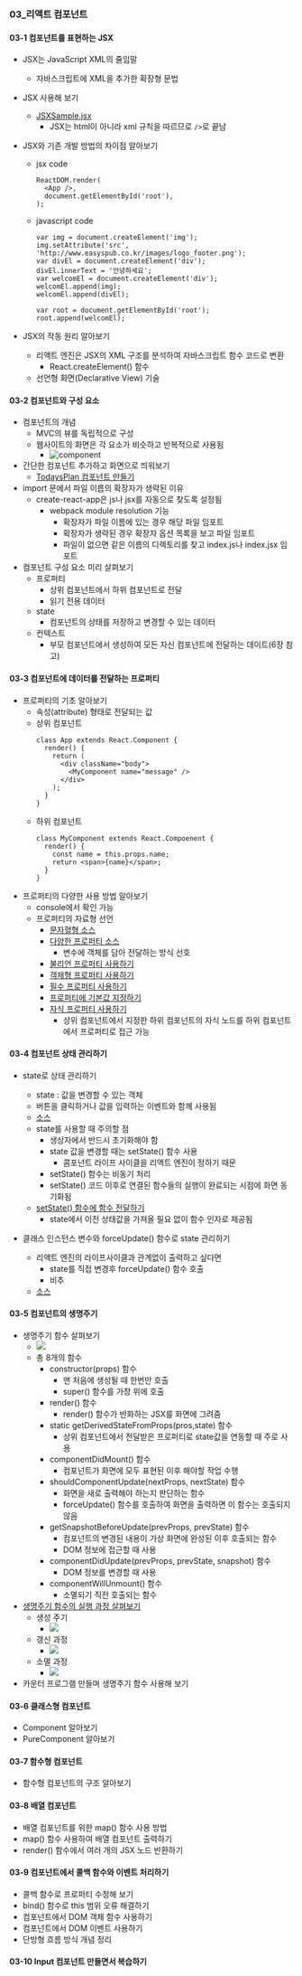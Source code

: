 ### 03\_리액트 컴포넌트

#### 03-1 컴포넌트를 표현하는 JSX

- JSX는 JavaScript XML의 줄임말
  - 자바스크립트에 XML을 추가한 확장형 문법
- JSX 사용해 보기
  - [JSXSample.jsx](../../src/ch03/JSXSample.jsx)
    - JSX는 html이 아니라 xml 규칙을 따르므로 `/>`로 끝남
- JSX와 기존 개발 방법의 차이점 알아보기

  - jsx code

    ```
    ReactDOM.render(
      <App />,
      document.getElementById('root'),
    );
    ```

  - javascript code

    ```
    var img = document.createElement('img');
    img.setAttribute('src', 'http://www.easyspub.co.kr/images/logo_footer.png');
    var divEl = document.createElement('div');
    divEl.innerText = '안녕하세요';
    var welcomEl = document.createElement('div');
    welcomEl.append(img);
    welcomEl.append(divEl);

    var root = document.getElementById('root');
    root.append(welcomEl);
    ```

- JSX의 작동 원리 알아보기
  - 리액트 엔진은 JSX의 XML 구조를 분석하여 자바스크립트 함수 코드로 변환
    - React.createElement() 함수
  - 선언형 화면(Declarative View) 기술

#### 03-2 컴포넌트와 구성 요소

- 컴포넌트의 개념
  - MVC의 뷰를 독립적으로 구성
  - 웹사이트의 화면은 각 요소가 비슷하고 반복적으로 사용됨
    - ![component](./images/component.png)
- 간단한 컴포넌트 추가하고 화면으로 띄워보기
  - [TodaysPlan 컴포넌트 만들기](../../src/ch03/TodaysPlan.jsx)
- import 문에서 파일 이름의 확장자가 생략된 이유
  - create-react-app은 js나 jsx를 자동으로 찾도록 설정됨
    - webpack module resolution 기능
      - 확장자가 파일 이름에 있는 경우 해당 파일 임포트
      - 확장자가 생략된 경우 확장자 옵션 목록을 보고 파일 임포트
      - 파일이 없으면 같은 이름의 디렉토리를 찾고 index.js나 index.jsx 임포트
- 컴포넌트 구성 요소 미리 살펴보기
  - 프로퍼티
    - 상위 컴포넌트에서 하위 컴포넌트로 전달
    - 읽기 전용 데이터
  - state
    - 컴포넌트의 상태를 저장하고 변경할 수 있는 데이터
  - 컨텍스트
    - 부모 컴포넌트에서 생성하여 모든 자신 컴포넌트에 전달하는 데이트(6장 참고)

#### 03-3 컴포넌트에 데이터를 전달하는 프로퍼티

- 프로퍼티의 기초 알아보기
  - 속성(attribute) 형태로 전달되는 값
  - 상위 컴포넌트
    ```
    class App extends React.Component {
      render() {
        return (
          <div className="body">
            <MyComponent name="message" />
          </div>
        );
      }
    }
    ```
  - 하위 컴포넌트
    ```
    class MyComponent extends React.Compoenent {
      render() {
        const name = this.props.name;
        return <span>{name}</span>;
      }
    }
    ```
- 프로퍼티의 다양한 사용 방법 알아보기
  - console에서 확인 가능
  - 프로퍼티의 자료형 선언
    - [문자혈형 소스](../../src/ch03/PropsComponentApp.jsx)
    - [다양한 프로퍼티 소스](../../src/ch03/ChildComponentApp.jsx)
      - 변수에 객체를 담아 전달하는 방식 선호
    - [불리언 프로퍼티 사용하기](../../src/ch03/BooleanComponentApp.jsx)
    - [객체형 프로퍼티 사용하기](../../src/ch03/ObjectComponentApp.jsx)
    - [필수 프로퍼티 사용하기](../../src/ch03/RequiredComponentApp.jsx)
    - [프로퍼티에 기본값 지정하기](../../src/ch03/DefaultPropsComponentApp.jsx)
    - [자식 프로퍼티 사용하기](../../src/ch03/ChildPropertyApp.jsx)
      - 상위 컴포넌트에서 지정한 하위 컴포넌트의 자식 노드를 하위 컴포넌트에서 프로퍼티로 접근 가능

#### 03-4 컴포넌트 상태 관리하기

- state로 상태 관리하기

  - state : 값을 변경할 수 있는 객체
  - 버튼을 클릭하거나 값을 입력하는 이벤트와 함께 사용됨
  - [소스](../../src/ch03/StateExampleApp.jsx)
  - state를 사용할 때 주의할 점
    - 생상자에서 반드시 초기화해야 함
    - state 값을 변경할 때는 setState() 함수 사용
      - 콤포넌트 라이프 사이클을 리액트 엔진이 정하기 때문
    - setState() 함수는 비동기 처리
    - setState() 코드 이후로 연결된 함수들의 실행이 완료되는 시점에 화면 동기화됨
  - [setState() 함수에 함수 전달하기](../../src/ch03/StateExampleApp2.jsx)
    - state에서 이전 상태값을 가져올 필요 없이 함수 인자로 제공됨

- 클래스 인스턴스 변수와 forceUpdate() 함수로 state 관리하기
  - 리액트 엔진의 라이프사이클과 관계없이 출력하고 싶다면
    - state를 직접 변경후 forceUpdate() 함수 호출
    - 비추
  - [소스](../../src/ch03/ForceUpdateExample.jsx)

#### 03-5 컴포넌트의 생명주기

- 생명주기 함수 살펴보기
  - ![](./images/lifeCycle.png)
  - 총 8개의 함수
    - constructor(props) 함수
      - 맨 처음에 생성될 때 한번만 호출
      - super() 함수를 가장 위에 호출
    - render() 함수
      - render() 함수가 반화하는 JSX를 화면에 그려줌
    - static getDerivedStateFromProps(pros,state) 함수
      - 상위 컴포넌트에서 전달받은 프로퍼티로 state값을 연동할 때 주로 사용
    - componentDidMount() 함수
      - 컴포넌트가 화면에 모두 표현된 이후 해야할 작업 수행
    - shouldComponentUpdate(nextProps, nextState) 함수
      - 화면을 새로 출력해야 하는지 판단하는 함수
      - forceUpdate() 함수를 호출하여 화면을 출력하면 이 함수는 호출되지 않음
    - getSnapshotBeforeUpdate(prevProps, prevState) 함수
      - 컴포넌트의 변경된 내용이 가상 화면에 완성된 이후 호출되는 함수
      - DOM 정보에 접근할 때 사용
    - componentDidUpdate(prevProps, prevState, snapshot) 함수
      - DOM 정보를 변경할 때 사용
    - componentWillUnmount() 함수
      - 소멸되기 직전 호출되는 함수
- [생명주기 함수의 실행 과정 살펴보기](../../src/ch03/lifeCycle.jsx)
  - 생성 주기
    - ![](./images/createCycle.png)
  - 갱신 과정
    - ![](./images/updateCycle.png)
  - 소멸 과정
    - ![](./images/deleteCycle.png)
- 카운터 프로그램 만들며 생명주기 함수 사용해 보기

#### 03-6 클래스형 컴포넌트

- Component 알아보기
- PureComponent 알아보기

#### 03-7 함수형 컴포넌트

- 함수형 컴포넌트의 구조 알아보기

#### 03-8 배열 컴포넌트

- 배열 컴포넌트를 위한 map() 함수 사용 방법
- map() 함수 사용하여 배열 컴포넌트 출력하기
- render() 함수에서 여러 개의 JSX 노드 반환하기

#### 03-9 컴포넌트에서 콜백 함수와 이벤트 처리하기

- 콜백 함수로 프로퍼티 수정해 보기
- bind() 함수로 this 범위 오류 해결하기
- 컴포넌트에서 DOM 객체 함수 사용하기
- 컴포넌트에서 DOM 이벤트 사용하기
- 단방형 흐름 방식 개념 정리

#### 03-10 Input 컴포넌트 만들면서 복습하기
